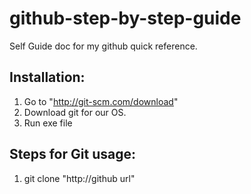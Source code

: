 github-step-by-step-guide
=========================

Self Guide doc for my github quick reference.

Installation:
-------------

1. Go to "http://git-scm.com/download"
2. Download git for our OS.
3. Run exe file

Steps for Git usage:
---------------------------

1. git clone "http://github url"
